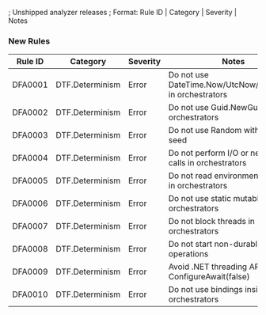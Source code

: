 ; Unshipped analyzer releases
; Format: Rule ID | Category | Severity | Notes

### New Rules
Rule ID | Category | Severity | Notes
--------|----------|----------|-------
DFA0001 | DTF.Determinism | Error | Do not use DateTime.Now/UtcNow/Stopwatch in orchestrators
DFA0002 | DTF.Determinism | Error | Do not use Guid.NewGuid() in orchestrators  
DFA0003 | DTF.Determinism | Error | Do not use Random without fixed seed
DFA0004 | DTF.Determinism | Error | Do not perform I/O or network calls in orchestrators
DFA0005 | DTF.Determinism | Error | Do not read environment variables in orchestrators
DFA0006 | DTF.Determinism | Error | Do not use static mutable state in orchestrators
DFA0007 | DTF.Determinism | Error | Do not block threads in orchestrators
DFA0008 | DTF.Determinism | Error | Do not start non-durable async operations
DFA0009 | DTF.Determinism | Error | Avoid .NET threading APIs like ConfigureAwait(false)
DFA0010 | DTF.Determinism | Error | Do not use bindings inside orchestrators